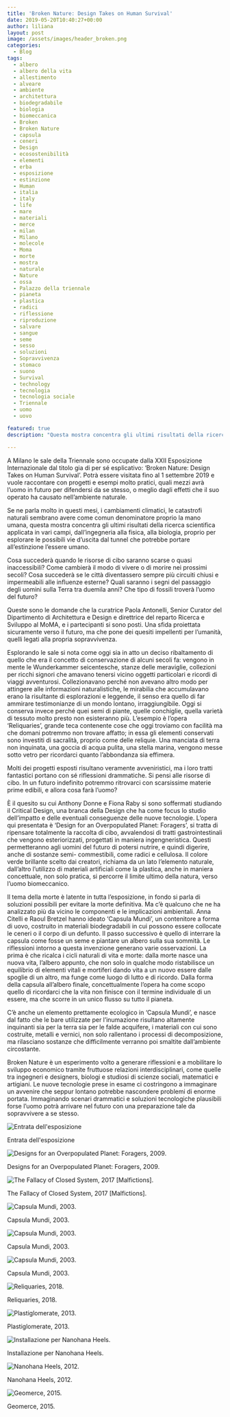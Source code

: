 ```yaml
---
title: 'Broken Nature: Design Takes on Human Survival'
date: 2019-05-20T10:40:27+00:00
author: liliana
layout: post
image: /assets/images/header_broken.png
categories:
  - Blog
tags:
  - albero
  - albero della vita
  - allestimento
  - alveare
  - ambiente
  - architettura
  - biodegradabile
  - biologia
  - biomeccanica
  - Broken
  - Broken Nature
  - capsula
  - ceneri
  - Design
  - ecosostenibilità
  - elementi
  - erba
  - esposizione
  - estinzione
  - Human
  - italia
  - italy
  - life
  - mare
  - materiali
  - merce
  - milan
  - Milano
  - molecole
  - Moma
  - morte
  - mostra
  - naturale
  - Nature
  - ossa
  - Palazzo della triennale
  - pianeta
  - plastica
  - radici
  - riflessione
  - riproduzione
  - salvare
  - sangue
  - seme
  - sesso
  - soluzioni
  - Sopravvivenza
  - stomaco
  - suono
  - Survival
  - technology
  - tecnologia
  - tecnologia sociale
  - Triennale
  - uomo
  - uovo

featured: true
description: "Questa mostra concentra gli ultimi risultati della ricerca scientifica applicata in vari campi, dall’ingegneria alla fisica, alla biologia, proprio per esplorare le possibili vie d’uscita dal tunnel che potrebbe portare all’estinzione l’essere umano."

---
```


A Milano le sale della Triennale sono occupate dalla XXII Esposizione Internazionale dal titolo gia di per sé esplicativo: ‘Broken Nature: Design Takes on Human Survival’.
Potrà essere visitata fino al 1 settembre 2019 e vuole raccontare con progetti e esempi molto pratici, quali mezzi avrà l’uomo in futuro per difendersi da se stesso, o meglio dagli effetti che il suo operato ha causato nell’ambiente naturale.

Se ne parla molto in questi mesi, i cambiamenti climatici, le catastrofi naturali sembrano avere come comun denominatore proprio la mano umana, questa mostra concentra gli ultimi risultati della ricerca scientifica applicata in vari campi, dall’ingegneria alla fisica, alla biologia, proprio per esplorare le possibili vie d’uscita dal tunnel che potrebbe portare all’estinzione l’essere umano.

Cosa succederà quando le risorse di cibo saranno scarse o quasi inaccessibili? Come cambierà il modo di vivere o di morire nei prossimi secoli? Cosa succederà se le città diventassero sempre più circuiti chiusi e impermeabili alle influenze esterne? Quali saranno i segni del passaggio degli uomini sulla Terra tra duemila anni? Che tipo di fossili troverà l’uomo del futuro?

Queste sono le domande che la curatrice Paola Antonelli, Senior Curator del Dipartimento di Architettura e Design e direttrice del reparto Ricerca e Sviluppo al MoMA, e i partecipanti si sono posti.
Una sfida proiettata sicuramente verso il futuro, ma che pone dei quesiti impellenti per l’umanità, quelli legati alla propria sopravvivenza.

Esplorando le sale si nota come oggi sia in atto un deciso ribaltamento di quello che era il concetto di conservazione di alcuni secoli fa: vengono in mente le Wunderkammer seicentesche, stanze delle meraviglie, collezioni per ricchi signori che amavano tenersi vicino oggetti particolari e ricordi di viaggi avventurosi. Collezionavano perché non avevano altro modo per attingere alle informazioni naturalistiche, le mirabilia che accumulavano erano la risultante di esplorazioni e leggende, il senso era quello di far ammirare testimonianze di un mondo lontano, irraggiungibile. Oggi si conserva invece perché quei semi di piante, quelle conchiglie, quella varietà di tessuto molto presto non esisteranno più. L’esempio è l’opera ‘Reliquaries’, grande teca contenente cose che oggi troviamo con facilità ma che domani potremmo non trovare affatto; in essa gli elementi conservati sono investiti di sacralità, proprio come delle reliquie. Una manciata di terra non inquinata, una goccia di acqua pulita, una stella marina, vengono messe sotto vetro per ricordarci quanto l’abbondanza sia effimera.

Molti dei progetti esposti risultano veramente avveniristici, ma i loro tratti fantastici portano con sé riflessioni drammatiche. Si pensi alle risorse di cibo. In un futuro indefinito potremmo ritrovarci con scarsissime materie prime edibili, e allora cosa farà l’uomo?

È il quesito su cui Anthony Donne e Fiona Raby si sono soffermati studiando il Critical Design, una branca della Design che ha come focus lo studio dell’impatto e delle eventuali conseguenze delle nuove tecnologie. L’opera qui presentata è ‘Design for an Overpopulated Planet: Foragers’, si tratta di ripensare totalmente la raccolta di cibo, avvalendosi di tratti gastrointestinali che vengono esteriorizzati, progettati in maniera ingengneristica. Questi permetteranno agli uomini del futuro di potersi nutrire, e quindi digerire, anche di sostanze semi- commestibili, come radici e cellulosa. Il colore verde brillante scelto dai creatori, richiama da un lato l’elemento naturale, dall’altro l’utilizzo di materiali artificiali come la plastica, anche in maniera concettuale, non solo pratica, si percorre il limite ultimo della natura, verso l’uomo biomeccanico.

Il tema della morte è latente in tutta l’esposizione, in fondo si parla di soluzioni possibili per evitare la morte definitiva. Ma c’è qualcuno che ne ha analizzato più da vicino le componenti e le implicazioni ambientali. Anna Citelli e Raoul Bretzel hanno ideato ‘Capsula Mundi’, un contenitore a forma di uovo, costruito in materiali biodegradabili in cui possono essere collocate le ceneri o il corpo di un defunto. Il passo successivo è quello di interrare la capsula come fosse un seme e piantare un albero sulla sua sommità. Le riflessioni intorno a questa invenzione generano varie osservazioni. La prima è che ricalca i cicli naturali di vita e morte: dalla morte nasce una nuova vita, l’albero appunto, che non solo in qualche modo ristabilisce un equilibrio di elementi vitali e mortiferi dando vita a un nuovo essere dalle spoglie di un altro, ma funge come luogo di lutto e di ricordo. Dalla forma della capsula all’albero finale, concettualmente l’opera ha come scopo quello di ricordarci che la vita non finisce con il termine individuale di un essere, ma che scorre in un unico flusso su tutto il pianeta.

C’è anche un elemento prettamente ecologico in ‘Capsula Mundi’, e nasce dal fatto che le bare utilizzate per l’inumazione risultano altamente inquinanti sia per la terra sia per le falde acquifere, i materiali con cui sono costruite, metalli e vernici, non solo rallentano i processi di decomposizione, ma rilasciano sostanze che difficilmente verranno poi smaltite dall’ambiente circostante.

Broken Nature è un esperimento volto a generare riflessioni e a mobilitare lo sviluppo economico tramite fruttuose relazioni interdisciplinari, come quelle tra ingegneri e designers, biologi e studiosi di scienze sociali, matematici e artigiani. Le nuove tecnologie prese in esame ci costringono a immaginare un avvenire che seppur lontano potrebbe nascondere problemi di enorme portata. Immaginando scenari drammatici e soluzioni tecnologiche plausibili forse l’uomo potrà arrivare nel futuro con una preparazione tale da sopravvivere a se stesso.

![Entrata dell'esposizione](/orbitarte/assets/images/entrata_triennale.png)

Entrata dell'esposizione

![Designs for an Overpopulated Planet: Foragers, 2009.](/orbitarte/assets/images/IMG_2388.png)

Designs for an Overpopulated Planet: Foragers, 2009.

![The Fallacy of Closed System, 2017 [Malfictions].](/orbitarte/assets/images/IMG_2394.png)

The Fallacy of Closed System, 2017 [Malfictions].

![Capsula Mundi, 2003.](/orbitarte/assets/images/IMG_2400.png)

Capsula Mundi, 2003.

![Capsula Mundi, 2003.](/orbitarte/assets/images/IMG_2401.png)

Capsula Mundi, 2003.

![Capsula Mundi, 2003.](/orbitarte/assets/images/IMG_2405.png)

Capsula Mundi, 2003.

![Reliquaries, 2018.](/orbitarte/assets/images/IMG_2376.png)

Reliquaries, 2018.

![Plastiglomerate, 2013.](/orbitarte/assets/images/IMG_2372.png)

Plastiglomerate, 2013.

![Installazione per Nanohana Heels.](/orbitarte/assets/images/IMG_2377-1.png)

Installazione per Nanohana Heels.

![Nanohana Heels, 2012.](/orbitarte/assets/images/IMG_2378-1.png)

Nanohana Heels, 2012.

![Geomerce, 2015.](/orbitarte/assets/images/IMG_2386.png)

Geomerce, 2015.
